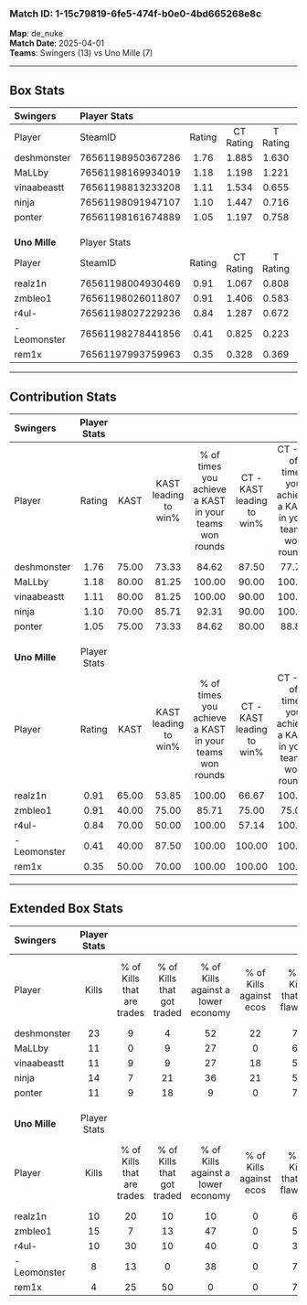 ### Match ID: 1-15c79819-6fe5-474f-b0e0-4bd665268e8c  
**Map**: de_nuke  
**Match Date**: 2025-04-01  
**Teams**: Swingers (13) vs Uno Mille (7)  

---  

## Box Stats  

| **Swingers**  | Player Stats      |        |           |          |       |       |       |         |        |      |     |
| :- | :- | :-: | :-: | :-: | :-: | :-: | :-: | :-: | :-: | :-: | :-: |
| Player        | SteamID           | Rating | CT Rating | T Rating | KAST  |  ADR  | Kills | Assists | Deaths | K/D  | HS% |
| deshmonster   | 76561198950367286 |  1.76  |   1.885   |  1.630   | 75.00 | 134.5 |  23   |    3    |   11   | 2.09 | 47  |
| MaLLby        | 76561198169934019 |  1.18  |   1.198   |  1.221   | 80.00 | 75.3  |  11   |    6    |   8    | 1.38 | 54  |
| vinaabeastt   | 76561198813233208 |  1.11  |   1.534   |  0.655   | 80.00 | 59.8  |  11   |    3    |   8    | 1.38 | 54  |
| ninja         | 76561198091947107 |  1.10  |   1.447   |  0.716   | 70.00 | 69.1  |  14   |    4    |   12   | 1.17 | 57  |
| ponter        | 76561198161674889 |  1.05  |   1.197   |  0.758   | 75.00 | 55.2  |  11   |    0    |   8    | 1.38 | 54  |
|               |                   |        |           |          |       |       |       |         |        |      |     |
|               |                   |        |           |          |       |       |       |         |        |      |     |
|               |                   |        |           |          |       |       |       |         |        |      |     |
| **Uno Mille** | Player Stats      |        |           |          |       |       |       |         |        |      |     |
| Player        | SteamID           | Rating | CT Rating | T Rating | KAST  |  ADR  | Kills | Assists | Deaths | K/D  | HS% |
| realz1n       | 76561198004930469 |  0.91  |   1.067   |  0.808   | 65.00 | 62.5  |  10   |    2    |   10   | 1.00 | 40  |
| zmbleo1       | 76561198026011807 |  0.91  |   1.406   |  0.583   | 40.00 | 93.8  |  15   |    2    |   15   | 1.00 | 33  |
| r4ul-         | 76561198027229236 |  0.84  |   1.287   |  0.672   | 70.00 | 60.0  |  10   |    3    |   14   | 0.71 | 50  |
| -Leomonster   | 76561198278441856 |  0.41  |   0.825   |  0.223   | 40.00 | 48.3  |   8   |    2    |   17   | 0.47 | 25  |
| rem1x         | 76561197993759963 |  0.35  |   0.328   |  0.369   | 50.00 | 36.5  |   4   |    2    |   14   | 0.29 | 25  |
---  

## Contribution Stats  

| **Swingers**  | Player Stats |       |                      |                                                        |                           |                                                             |                          |                                                            |
| :- | :-: | :-: | :-: | :-: | :-: | :-: | :-: | :-: |
| Player        |    Rating    | KAST  | KAST leading to win% | % of times you achieve a KAST in your teams won rounds | CT - KAST leading to win% | CT - % of times you achieve a KAST in your teams won rounds | T - KAST leading to win% | T - % of times you achieve a KAST in your teams won rounds |
| deshmonster   |     1.76     | 75.00 |        73.33         |                         84.62                          |           87.50           |                            77.78                            |          57.14           |                           100.00                           |
| MaLLby        |     1.18     | 80.00 |        81.25         |                         100.00                         |           90.00           |                           100.00                            |          66.67           |                           100.00                           |
| vinaabeastt   |     1.11     | 80.00 |        81.25         |                         100.00                         |           90.00           |                           100.00                            |          66.67           |                           100.00                           |
| ninja         |     1.10     | 70.00 |        85.71         |                         92.31                          |           90.00           |                           100.00                            |          75.00           |                           75.00                            |
| ponter        |     1.05     | 75.00 |        73.33         |                         84.62                          |           80.00           |                            88.89                            |          60.00           |                           75.00                            |
|               |              |       |                      |                                                        |                           |                                                             |                          |                                                            |
|               |              |       |                      |                                                        |                           |                                                             |                          |                                                            |
|               |              |       |                      |                                                        |                           |                                                             |                          |                                                            |
| **Uno Mille** | Player Stats |       |                      |                                                        |                           |                                                             |                          |                                                            |
| Player        |    Rating    | KAST  | KAST leading to win% | % of times you achieve a KAST in your teams won rounds | CT - KAST leading to win% | CT - % of times you achieve a KAST in your teams won rounds | T - KAST leading to win% | T - % of times you achieve a KAST in your teams won rounds |
| realz1n       |     0.91     | 65.00 |        53.85         |                         100.00                         |           66.67           |                           100.00                            |          42.86           |                           100.00                           |
| zmbleo1       |     0.91     | 40.00 |        75.00         |                         85.71                          |           75.00           |                            75.00                            |          75.00           |                           100.00                           |
| r4ul-         |     0.84     | 70.00 |        50.00         |                         100.00                         |           57.14           |                           100.00                            |          42.86           |                           100.00                           |
| -Leomonster   |     0.41     | 40.00 |        87.50         |                         100.00                         |          100.00           |                           100.00                            |          75.00           |                           100.00                           |
| rem1x         |     0.35     | 50.00 |        70.00         |                         100.00                         |          100.00           |                           100.00                            |          50.00           |                           100.00                           |
---  

## Extended Box Stats  

| **Swingers**  | Player Stats |                            |                            |                                    |                         |                              |                                 |        |                             |                                     |                          |                               |                            |
| :- | :-: | :-: | :-: | :-: | :-: | :-: | :-: | :-: | :-: | :-: | :-: | :-: | :-: |
| Player        |    Kills     | % of Kills that are trades | % of Kills that got traded | % of Kills against a lower economy | % of Kills against ecos | % of Kills that are flawless | % of Kills that are close duels | Deaths | % of Deaths that get traded | % of Deaths against a lower economy | % of Deaths against ecos | % of Deaths that are flawless | % of Deaths that are close |
| deshmonster   |      23      |             9              |             4              |                 52                 |           22            |              78              |                0                |   11   |              9              |                 27                  |            0             |              36               |             9              |
| MaLLby        |      11      |             0              |             9              |                 27                 |            0            |              64              |                9                |   8    |             13              |                 25                  |            0             |              50               |             0              |
| vinaabeastt   |      11      |             9              |             9              |                 27                 |           18            |              55              |                9                |   8    |             25              |                 13                  |            0             |              50               |             0              |
| ninja         |      14      |             7              |             21             |                 36                 |           21            |              57              |                7                |   12   |             17              |                 25                  |            0             |              58               |             0              |
| ponter        |      11      |             9              |             18             |                 9                  |            0            |              73              |                0                |   8    |              0              |                 25                  |            0             |              100              |             0              |
|               |              |                            |                            |                                    |                         |                              |                                 |        |                             |                                     |                          |                               |                            |
|               |              |                            |                            |                                    |                         |                              |                                 |        |                             |                                     |                          |                               |                            |
|               |              |                            |                            |                                    |                         |                              |                                 |        |                             |                                     |                          |                               |                            |
| **Uno Mille** | Player Stats |                            |                            |                                    |                         |                              |                                 |        |                             |                                     |                          |                               |                            |
| Player        |    Kills     | % of Kills that are trades | % of Kills that got traded | % of Kills against a lower economy | % of Kills against ecos | % of Kills that are flawless | % of Kills that are close duels | Deaths | % of Deaths that get traded | % of Deaths against a lower economy | % of Deaths against ecos | % of Deaths that are flawless | % of Deaths that are close |
| realz1n       |      10      |             20             |             10             |                 10                 |            0            |              60              |                0                |   10   |             10              |                 10                  |            0             |              80               |             10             |
| zmbleo1       |      15      |             7              |             13             |                 47                 |            0            |              53              |                0                |   15   |              7              |                 13                  |            0             |              53               |             13             |
| r4ul-         |      10      |             30             |             10             |                 40                 |            0            |              30              |                0                |   14   |             21              |                  0                  |            0             |              64               |             0              |
| -Leomonster   |      8       |             13             |             0              |                 38                 |            0            |              75              |               13                |   17   |             18              |                 12                  |            0             |              82               |             0              |
| rem1x         |      4       |             25             |             50             |                 0                  |            0            |              75              |                0                |   14   |              0              |                  0                  |            0             |              79               |             0              |
